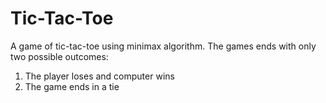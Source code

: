 # Tic-Tac-Toe
A game of tic-tac-toe using minimax algorithm. 
The games ends with only two possible outcomes:
1. The player loses and computer wins
2. The game ends in a tie

